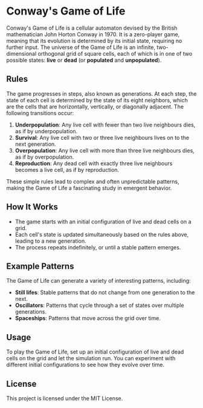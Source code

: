 # Conway's Game of Life

Conway's Game of Life is a cellular automaton devised by the British mathematician John Horton Conway in 1970. It is a zero-player game, meaning that its evolution is determined by its initial state, requiring no further input. The universe of the Game of Life is an infinite, two-dimensional orthogonal grid of square cells, each of which is in one of two possible states: **live** or **dead** (or **populated** and **unpopulated**).

## Rules

The game progresses in steps, also known as generations. At each step, the state of each cell is determined by the state of its eight neighbors, which are the cells that are horizontally, vertically, or diagonally adjacent. The following transitions occur:

1. **Underpopulation**: Any live cell with fewer than two live neighbours dies, as if by underpopulation.
2. **Survival**: Any live cell with two or three live neighbours lives on to the next generation.
3. **Overpopulation**: Any live cell with more than three live neighbours dies, as if by overpopulation.
4. **Reproduction**: Any dead cell with exactly three live neighbours becomes a live cell, as if by reproduction.

These simple rules lead to complex and often unpredictable patterns, making the Game of Life a fascinating study in emergent behavior.

## How It Works

- The game starts with an initial configuration of live and dead cells on a grid.
- Each cell's state is updated simultaneously based on the rules above, leading to a new generation.
- The process repeats indefinitely, or until a stable pattern emerges.

## Example Patterns

The Game of Life can generate a variety of interesting patterns, including:

- **Still lifes**: Stable patterns that do not change from one generation to the next.
- **Oscillators**: Patterns that cycle through a set of states over multiple generations.
- **Spaceships**: Patterns that move across the grid over time.

## Usage

To play the Game of Life, set up an initial configuration of live and dead cells on the grid and let the simulation run. You can experiment with different initial configurations to see how they evolve over time.

## License

This project is licensed under the MIT License.

